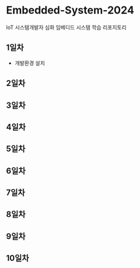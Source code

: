 # Embedded-System-2024
IoT 시스템개발자 심화 임베디드 시스템 학습 리포지토리

## 1일차
- 개발환경 설치


## 2일차

## 3일차

## 4일차

## 5일차

## 6일차

## 7일차

## 8일차

## 9일차 

## 10일차




